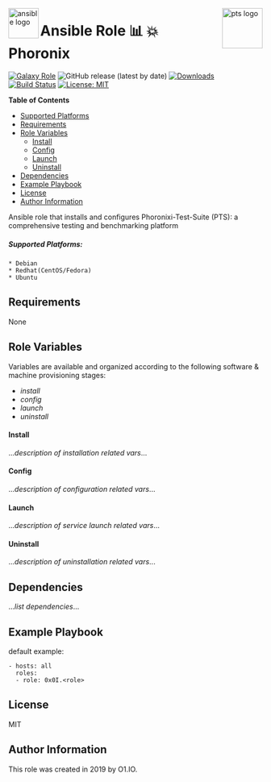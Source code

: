 <p><img src="https://code.benco.io/icon-collection/logos/ansible.svg" alt="ansible logo" title="ansible" align="left" height="60" /></p>
<p><img src="https://gdurl.com/LdkN" alt="pts logo" title="phoronix" align="right" height="80" /></p>

Ansible Role :bar_chart: :boom: Phoronix
=========
[![Galaxy Role](*role-shield-link*)](--role-link--)
![GitHub release (latest by date)](https://img.shields.io/github/v/release/0x0I/ansible-role-template?color=yellow)
[![Downloads](*downloads-shield-link*)](--role-link--)
[![Build Status](https://travis-ci.org/0x0I/ansible-role-template.svg?branch=master)](https://travis-ci.org/0x0I/ansible-role-template)
[![License: MIT](https://img.shields.io/badge/License-MIT-blueviolet.svg)](https://opensource.org/licenses/MIT)

**Table of Contents**
  - [Supported Platforms](#supported-platforms)
  - [Requirements](#requirements)
  - [Role Variables](#role-variables)
      - [Install](#install)
      - [Config](#config)
      - [Launch](#launch)
      - [Uninstall](#uninstall)
  - [Dependencies](#dependencies)
  - [Example Playbook](#example-playbook)
  - [License](#license)
  - [Author Information](#author-information)

Ansible role that installs and configures Phoronixi-Test-Suite (PTS): a comprehensive testing and benchmarking platform

##### Supported Platforms:
```
* Debian
* Redhat(CentOS/Fedora)
* Ubuntu
```

Requirements
------------

None

Role Variables
--------------
Variables are available and organized according to the following software & machine provisioning stages:
* _install_
* _config_
* _launch_
* _uninstall_

#### Install

...*description of installation related vars*...

#### Config

...*description of configuration related vars*...

#### Launch

...*description of service launch related vars*...

#### Uninstall

...*description of uninstallation related vars*...

Dependencies
------------

...*list dependencies*...

Example Playbook
----------------
default example:
```
- hosts: all
  roles:
  - role: 0x0I.<role>
```

License
-------

MIT

Author Information
------------------

This role was created in 2019 by O1.IO.
